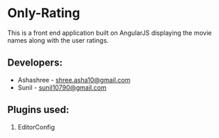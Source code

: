 # Only-Rating

This is a front end application built on AngularJS displaying the movie names along with the user ratings.

## Developers:
- Ashashree - shree.asha10@gmail.com
- Sunil     - sunil10790@gmail.com

## Plugins used:
1. EditorConfig
